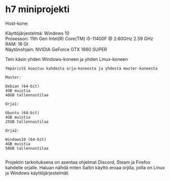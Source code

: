 # h7 miniprojekti #

Host-kone:

Käyttöjärjestelmä: Windows 10  
Prosessori: 11th Gen Intel(R) Core(TM) i5-11400F @ 2.60GHz   2.59 GHz  
RAM: 16 Gt  
Näytönohjain: NVIDIA GeForce GTX 1660 SUPER  


Tein käsin yhden Windows-koneen ja yhden Linux-koneen
```
Ympäristö koostuu kahdesta orja-koneesta ja yhdestä master-koneesta

Master:

Debian (64-bit)
4GB muistia
40GB tallennustilaa

Orja1:

Ubuntu (64-bit)
4GB muistia
25GB tallennustilaa

Orja2:

Windows10 (64-bit)
4GB muistia
50GB tallennustilaa


```

Projektin tarkoituksena on asentaa ohjelmat Discord, Steam ja Firefox kahdelle orjalle. Haluan nähdä miten Saltin käyttö eroaa orjilla, joilla on Linux ja Windows käyttöjärjestelmät.
